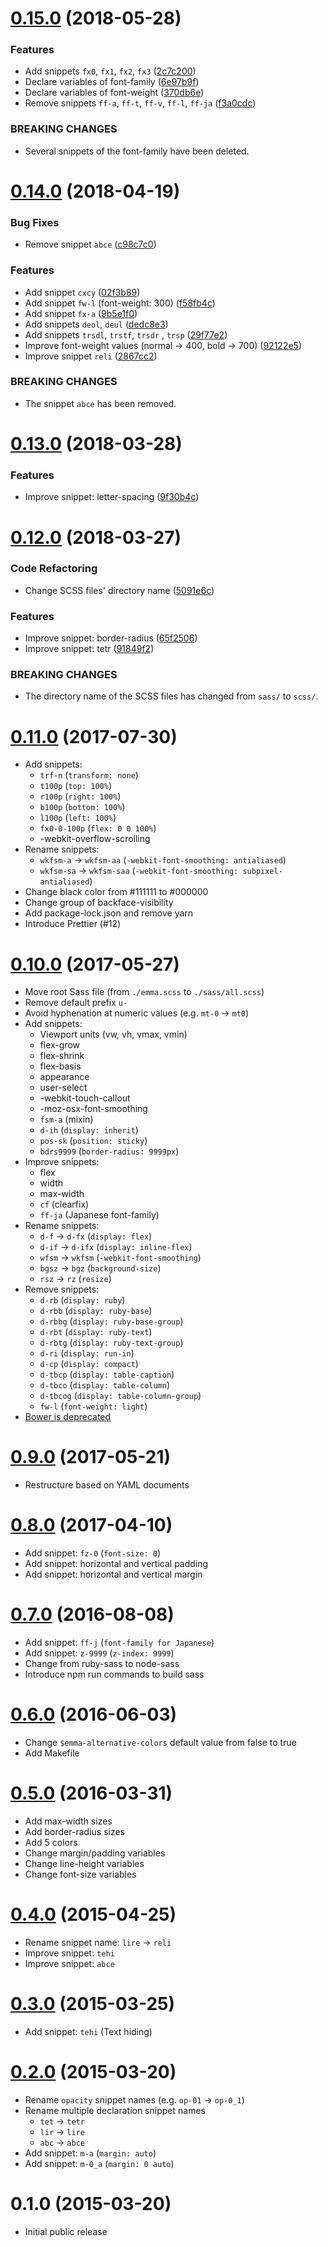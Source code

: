 <a name="0.15.0"></a>
# [0.15.0](https://github.com/ruedap/emma.css/compare/v0.14.0...v0.15.0) (2018-05-28)


### Features

* Add snippets `fx0`, `fx1`, `fx2`, `fx3` ([2c7c200](https://github.com/ruedap/emma.css/commit/2c7c200))
* Declare variables of font-family ([6e97b9f](https://github.com/ruedap/emma.css/commit/6e97b9f))
* Declare variables of font-weight ([370db6e](https://github.com/ruedap/emma.css/commit/370db6e))
* Remove snippets `ff-a`, `ff-t`, `ff-v`, `ff-l`, `ff-ja` ([f3a0cdc](https://github.com/ruedap/emma.css/commit/f3a0cdc))


### BREAKING CHANGES

* Several snippets of the font-family have been deleted.



<a name="0.14.0"></a>
# [0.14.0](https://github.com/ruedap/emma.css/compare/v0.13.0...v0.14.0) (2018-04-19)


### Bug Fixes

* Remove snippet `abce` ([c98c7c0](https://github.com/ruedap/emma.css/commit/c98c7c0))


### Features

* Add snippet `cxcy` ([02f3b89](https://github.com/ruedap/emma.css/commit/02f3b89))
* Add snippet `fw-l` (font-weight: 300) ([f58fb4c](https://github.com/ruedap/emma.css/commit/f58fb4c))
* Add snippet `fx-a` ([9b5e1f0](https://github.com/ruedap/emma.css/commit/9b5e1f0))
* Add snippets `deol`, `deul` ([dedc8e3](https://github.com/ruedap/emma.css/commit/dedc8e3))
* Add snippets `trsdl`, `trstf`, `trsdr` , `trsp` ([29f77e2](https://github.com/ruedap/emma.css/commit/29f77e2))
* Improve font-weight values (normal -> 400, bold -> 700) ([92122e5](https://github.com/ruedap/emma.css/commit/92122e5))
* Improve snippet `reli` ([2867cc2](https://github.com/ruedap/emma.css/commit/2867cc2))


### BREAKING CHANGES

* The snippet `abce` has been removed.



<a name="0.13.0"></a>
# [0.13.0](https://github.com/ruedap/emma.css/compare/v0.12.0...v0.13.0) (2018-03-28)


### Features

* Improve snippet: letter-spacing ([9f30b4c](https://github.com/ruedap/emma.css/commit/9f30b4c))



<a name="0.12.0"></a>
# [0.12.0](https://github.com/ruedap/emma.css/compare/0.11.0...v0.12.0) (2018-03-27)


### Code Refactoring

* Change SCSS files' directory name ([5091e6c](https://github.com/ruedap/emma.css/commit/5091e6c))


### Features

* Improve snippet: border-radius ([65f2506](https://github.com/ruedap/emma.css/commit/65f2506))
* Improve snippet: tetr ([91849f2](https://github.com/ruedap/emma.css/commit/91849f2))


### BREAKING CHANGES

* The directory name of the SCSS files has changed from `sass/` to `scss/`.



<a name="0.11.0"></a>
# [0.11.0](https://github.com/ruedap/emma.css/compare/0.10.0...0.11.0) (2017-07-30)
* Add snippets:
    * `trf-n` (`transform: none`)
    * `t100p` (`top: 100%`)
    * `r100p` (`right: 100%`)
    * `b100p` (`bottom: 100%`)
    * `l100p` (`left: 100%`)
    * `fx0-0-100p` (`flex: 0 0 100%`)
    * -webkit-overflow-scrolling
* Rename snippets:
    * `wkfsm-a` -> `wkfsm-aa` (`-webkit-font-smoothing: antialiased`)
    * `wkfsm-sa` -> `wkfsm-saa` (`-webkit-font-smoothing: subpixel-antialiased`)
* Change black color from #111111 to #000000
* Change group of backface-visibility
* Add package-lock.json and remove yarn
* Introduce Prettier (#12)


<a name="0.10.0"></a>
# [0.10.0](https://github.com/ruedap/emma.css/compare/0.9.0...0.10.0) (2017-05-27)
* Move root Sass file (from `./emma.scss` to `./sass/all.scss`)
* Remove default prefix `u-`
* Avoid hyphenation at numeric values (e.g. `mt-0` -> `mt0`)
* Add snippets:
    * Viewport units (vw, vh, vmax, vmin)
    * flex-grow
    * flex-shrink
    * flex-basis
    * appearance
    * user-select
    * -webkit-touch-callout
    * -moz-osx-font-smoothing
    * `fsm-a` (mixin)
    * `d-ih` (`display: inherit`)
    * `pos-sk` (`position: sticky`)
    * `bdrs9999` (`border-radius: 9999px`)
* Improve snippets:
    * flex
    * width
    * max-width
    * `cf` (clearfix)
    * `ff-ja` (Japanese font-family)
* Rename snippets:
    * `d-f` -> `d-fx` (`display: flex`)
    * `d-if` -> `d-ifx` (`display: inline-flex`)
    * `wfsm` -> `wkfsm` (`-webkit-font-smoothing`)
    * `bgsz` -> `bgz` (`background-size`)
    * `rsz` -> `rz` (`resize`)
* Remove snippets:
    * `d-rb` (`display: ruby`)
    * `d-rbb` (`display: ruby-base`)
    * `d-rbbg` (`display: ruby-base-group`)
    * `d-rbt` (`display: ruby-text`)
    * `d-rbtg` (`display: ruby-text-group`)
    * `d-ri` (`display: run-in`)
    * `d-cp` (`display: compact`)
    * `d-tbcp` (`display: table-caption`)
    * `d-tbco` (`display: table-column`)
    * `d-tbcog` (`display: table-column-group`)
    * `fw-l` (`font-weight: light`)
* [Bower is deprecated](https://github.com/bower/bower/pull/2458)



<a name="0.9.0"></a>
# [0.9.0](https://github.com/ruedap/emma.css/compare/0.8.0...0.9.0) (2017-05-21)
* Restructure based on YAML documents



<a name="0.8.0"></a>
# [0.8.0](https://github.com/ruedap/emma.css/compare/0.7.0...0.8.0) (2017-04-10)
* Add snippet: `fz-0` (`font-size: 0`)
* Add snippet: horizontal and vertical padding
* Add snippet: horizontal and vertical margin



<a name="0.7.0"></a>
# [0.7.0](https://github.com/ruedap/emma.css/compare/0.6.0...0.7.0) (2016-08-08)
* Add snippet: `ff-j` (`font-family for Japanese`)
* Add snippet: `z-9999` (`z-index: 9999`)
* Change from ruby-sass to node-sass
* Introduce npm run commands to build sass



<a name="0.6.0"></a>
# [0.6.0](https://github.com/ruedap/emma.css/compare/0.5.0...0.6.0) (2016-06-03)
* Change `$emma-alternative-colors` default value from false to true
* Add Makefile



<a name="0.5.0"></a>
# [0.5.0](https://github.com/ruedap/emma.css/compare/0.4.0...0.5.0) (2016-03-31)
* Add max-width sizes
* Add border-radius sizes
* Add 5 colors
* Change margin/padding variables
* Change line-height variables
* Change font-size variables



<a name="0.4.0"></a>
# [0.4.0](https://github.com/ruedap/emma.css/compare/0.3.0...0.4.0) (2015-04-25)
* Rename snippet name: `lire` -> `reli`
* Improve snippet: `tehi`
* Improve snippet: `abce`



<a name="0.3.0"></a>
# [0.3.0](https://github.com/ruedap/emma.css/compare/0.2.0...0.3.0) (2015-03-25)
* Add snippet: `tehi` (Text hiding)



<a name="0.2.0"></a>
# [0.2.0](https://github.com/ruedap/emma.css/compare/0.1.0...0.2.0) (2015-03-20)
* Rename `opacity` snippet names (e.g. `op-01` -> `op-0_1`)
* Rename multiple declaration snippet names
    * `tet` -> `tetr`
    * `lir` -> `lire`
    * `abc` -> `abce`
* Add snippet: `m-a` (`margin: auto`)
* Add snippet: `m-0_a` (`margin: 0 auto`)



<a name="0.1.0"></a>
# 0.1.0 (2015-03-20)
* Initial public release

